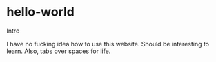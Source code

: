 # hello-world
Intro

I have no fucking idea how to use this website. Should be interesting to learn. Also, tabs  over  spaces  for life.
